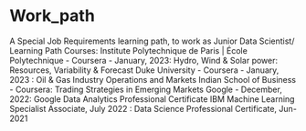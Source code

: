 # Work_path
A Special Job Requirements learning path, to work as Junior Data Scientist/
Learning Path Courses: 
Institute Polytechnique de Paris | École Polytechnique - Coursera - January, 2023: Hydro, Wind & Solar power: Resources, Variability & Forecast
Duke University - Coursera - January, 2023 : Oil & Gas Industry Operations and Markets
Indian School of Business - Coursera: Trading Strategies in Emerging Markets
Google - December, 2022: Google Data Analytics Professional Certificate
IBM Machine Learning Specialist Associate, July 2022 : Data Science Professional Certificate, Jun-2021 

